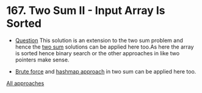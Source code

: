 # 167. Two Sum II - Input Array Is Sorted

- [Question](https://leetcode.com/problems/two-sum-ii-input-array-is-sorted/description/)
This solution is an extension to the two sum problem and hence the [two sum](../problem-1/) solutions can be applied here too.As here the array is sorted hence binary search or the other approaches in like two pointers make sense.

- [Brute force](../problem-1/file-brute.cpp) and  [hashmap approach](../problem-1/file-optimised.cpp) in two sum can be applied here too.

[All approaches](https://leetcode.com/problems/two-sum-ii-input-array-is-sorted/discuss/2128516/4-Approaches%3A-Brute-Force-HashMap-Binary-Search-Two-Pointers)